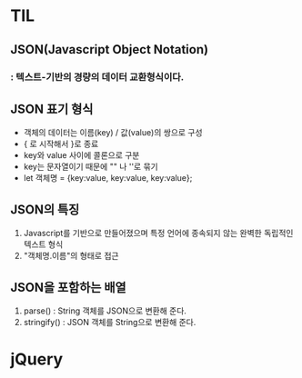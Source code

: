 # TIL
## JSON(Javascript Object Notation)
### : 텍스트-기반의 경량의 데이터 교환형식이다.
## JSON 표기 형식
- 객체의 데이터는 이름(key) / 값(value)의 쌍으로 구성
- { 로 시작해서 }로 종료
- key와 value 사이에 콜론으로 구분
- key는 문자열이기 때문에 "" 나 ''로 묶기
- let 객체명 = {key:value, key:value, key:value};
## JSON의 특징
1. Javascript를 기반으로 만들어졌으며 특정 언어에 종속되지 않는 완벽한 독립적인 텍스트 형식
2. "객체명.이름"의 형태로 접근
## JSON을 포함하는 배열
1. parse() : String 객체를 JSON으로 변환해 준다.
2. stringify() : JSON 객체를 String으로 변환해 준다.


# jQuery